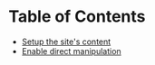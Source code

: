 Table of Contents
=================

* [Setup the site's content](https://github.com/KeyteqLabs/ezexceed-guide/blob/master/en/developer/content-setup.md)
* [Enable direct manipulation](https://github.com/KeyteqLabs/ezexceed-guide/blob/master/en/developer/direct-manipulation.md)